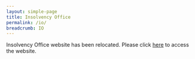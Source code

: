 ```yaml
---
layout: simple-page
title: Insolvency Office
permalink: /io/
breadcrumb: IO
---
```


Insolvency Office website has been relocated. Please click [here](https://www.mlaw.gov.sg/content/io/en.html) to access the website. 
